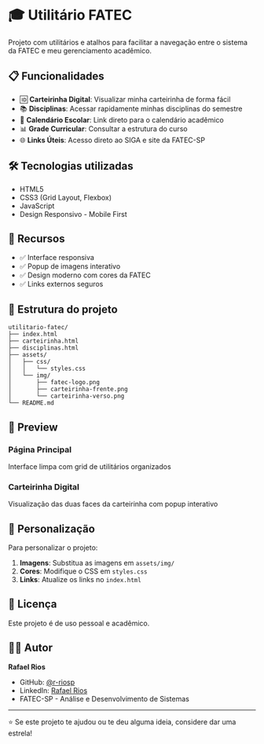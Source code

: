 # 🎓 Utilitário FATEC

Projeto com utilitários e atalhos para facilitar a navegação entre o sistema da FATEC e meu gerenciamento acadêmico.

## 📋 Funcionalidades

- 🆔 **Carteirinha Digital**: Visualizar minha carteirinha de forma fácil
- 📚 **Disciplinas**: Acessar rapidamente minhas disciplinas do semestre
- 📅 **Calendário Escolar**: Link direto para o calendário acadêmico
- 📊 **Grade Curricular**: Consultar a estrutura do curso
- 🌐 **Links Úteis**: Acesso direto ao SIGA e site da FATEC-SP

<!-- ## 🚀 Como usar

1. Clone o repositório:
```bash
git clone https://github.com/r-riosp/utilitario-fatec.git
```

2. Abra o arquivo `index.html` no seu navegador

3. Navegue pelos utilitários disponíveis -->

## 🛠️ Tecnologias utilizadas

- HTML5
- CSS3 (Grid Layout, Flexbox)
- JavaScript
- Design Responsivo - Mobile First

## 📱 Recursos

- ✅ Interface responsiva
- ✅ Popup de imagens interativo
- ✅ Design moderno com cores da FATEC
- ✅ Links externos seguros

## 📁 Estrutura do projeto

```
utilitario-fatec/
├── index.html
├── carteirinha.html
├── disciplinas.html
├── assets/
│   ├── css/
│   │   └── styles.css
│   └── img/
│       ├── fatec-logo.png
│       ├── carteirinha-frente.png
│       └── carteirinha-verso.png
└── README.md
```

## 🎨 Preview

### Página Principal
Interface limpa com grid de utilitários organizados

### Carteirinha Digital
Visualização das duas faces da carteirinha com popup interativo

## 🔧 Personalização

Para personalizar o projeto:

1. **Imagens**: Substitua as imagens em `assets/img/`
2. **Cores**: Modifique o CSS em `styles.css`
3. **Links**: Atualize os links no `index.html`

## 📝 Licença

Este projeto é de uso pessoal e acadêmico.

## 👨‍💻 Autor

**Rafael Rios**
- GitHub: [@r-riosp](https://github.com/r-riosp)
- LinkedIn: [Rafael Rios](https://www.linkedin.com/in/rafaelriosp/)
- FATEC-SP - Análise e Desenvolvimento de Sistemas

---

⭐ Se este projeto te ajudou ou te deu alguma ideia, considere dar uma estrela!